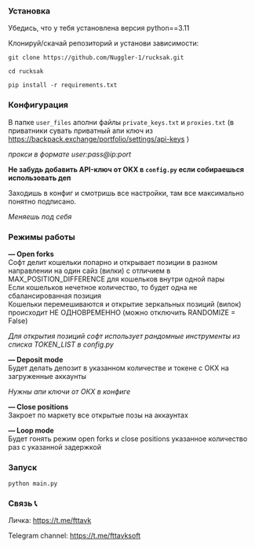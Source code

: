 ### Установка

Убедись, что у тебя установлена версия python==3.11

Клонируй/скачай репозиторий и установи зависимости:

`git clone https://github.com/Nuggler-1/rucksak.git`

`cd rucksak`

`pip install -r requirements.txt`

### Конфигурация

В папке `user_files` аполни файлы `private_keys.txt` и `proxies.txt` (в приватники сувать приватный апи ключ из https://backpack.exchange/portfolio/settings/api-keys )

*прокси в формате user:pass@ip:port*

**Не забудь добавить API-ключ от OKX в `config.py` если собираешься использовать деп**

Заходишь в конфиг и смотришь все настройки, там все максимально понятно подписано.

*Меняешь под себя* 

### Режимы работы

**— Open forks** <br>
Софт делит кошельки попарно и открывает позиции в разном направлении на один сайз (вилки) с отличием в MAX_POSITION_DIFFERENCE для кошельков внутри одной пары<br>
Если кошельков нечетное количество, то будет одна не сбалансированная позиция<br>
Кошельки перемешиваются и открытие зеркальных позиций (вилок) происходит НЕ ОДНОВРЕМЕННО (можно отключить RANDOMIZE = False)

*Для открытия позиций софт использует рандомные инструменты из списка TOKEN_LIST в config.py*


**— Deposit mode**<br>
Будет делать депозит в указанном количестве и токене с ОКХ на загруженные аккаунты

*Нужны апи ключи от ОКХ в конфиге* 


**— Close positions**<br>
Закроет по маркету все открытые позы на аккаунтах


**— Loop mode** <br>
Будет гонять режим open forks и close positions указанное количество раз с указанной задержкой


### Запуск

`python main.py`

### Связь 📞

Личка: https://t.me/fttavk

Telegram channel: https://t.me/fttavksoft